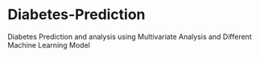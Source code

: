 # Diabetes-Prediction
Diabetes Prediction and analysis using Multivariate Analysis and Different Machine Learning Model
